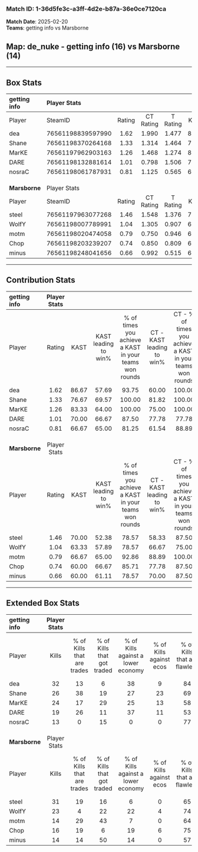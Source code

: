 ### Match ID: 1-36d5fe3c-a3ff-4d2e-b87a-36e0ce7120ca  
**Match Date**: 2025-02-20  
**Teams**: getting info vs Marsborne  

## **Map**: de_nuke - getting info (16) vs Marsborne (14)  
---  

## Box Stats  

| **getting info** | Player Stats      |        |           |          |       |       |       |         |        |      |     |
| :- | :- | :-: | :-: | :-: | :-: | :-: | :-: | :-: | :-: | :-: | :-: |
| Player           | SteamID           | Rating | CT Rating | T Rating | KAST  |  ADR  | Kills | Assists | Deaths | K/D  | HS% |
| dea              | 76561198839597990 |  1.62  |   1.990   |  1.477   | 86.67 | 100.2 |  32   |    6    |   19   | 1.68 | 43  |
| Shane            | 76561198370264168 |  1.33  |   1.314   |  1.464   | 76.67 | 84.0  |  26   |   10    |   19   | 1.37 | 61  |
| MarKE            | 76561197962903163 |  1.26  |   1.468   |  1.274   | 83.33 | 79.0  |  24   |    7    |   21   | 1.14 | 41  |
| DARE             | 76561198132881614 |  1.01  |   0.798   |  1.506   | 70.00 | 73.1  |  19   |   10    |   21   | 0.90 | 57  |
| nosraC           | 76561198061787931 |  0.81  |   1.125   |  0.565   | 66.67 | 57.2  |  13   |    7    |   18   | 0.72 | 38  |
|                  |                   |        |           |          |       |       |       |         |        |      |     |
|                  |                   |        |           |          |       |       |       |         |        |      |     |
|                  |                   |        |           |          |       |       |       |         |        |      |     |
| **Marsborne**    | Player Stats      |        |           |          |       |       |       |         |        |      |     |
| Player           | SteamID           | Rating | CT Rating | T Rating | KAST  |  ADR  | Kills | Assists | Deaths | K/D  | HS% |
| steel            | 76561197963077268 |  1.46  |   1.548   |  1.376   | 70.00 | 114.8 |  31   |    6    |   22   | 1.41 | 64  |
| WolfY            | 76561198007789991 |  1.04  |   1.305   |  0.907   | 63.33 | 69.7  |  23   |    5    |   22   | 1.05 | 52  |
| motm             | 76561198020474058 |  0.79  |   0.750   |  0.946   | 66.67 | 64.8  |  14   |    8    |   22   | 0.64 | 42  |
| Chop             | 76561198203239207 |  0.74  |   0.850   |  0.809   | 60.00 | 49.8  |  16   |    3    |   22   | 0.73 | 43  |
| minus            | 76561198248041656 |  0.66  |   0.992   |  0.515   | 60.00 | 62.6  |  14   |    7    |   26   | 0.54 | 42  |
---  

## Contribution Stats  

| **getting info** | Player Stats |       |                      |                                                        |                           |                                                             |                          |                                                            |
| :- | :-: | :-: | :-: | :-: | :-: | :-: | :-: | :-: |
| Player           |    Rating    | KAST  | KAST leading to win% | % of times you achieve a KAST in your teams won rounds | CT - KAST leading to win% | CT - % of times you achieve a KAST in your teams won rounds | T - KAST leading to win% | T - % of times you achieve a KAST in your teams won rounds |
| dea              |     1.62     | 86.67 |        57.69         |                         93.75                          |           60.00           |                           100.00                            |          54.55           |                           85.71                            |
| Shane            |     1.33     | 76.67 |        69.57         |                         100.00                         |           81.82           |                           100.00                            |          58.33           |                           100.00                           |
| MarKE            |     1.26     | 83.33 |        64.00         |                         100.00                         |           75.00           |                           100.00                            |          53.85           |                           100.00                           |
| DARE             |     1.01     | 70.00 |        66.67         |                         87.50                          |           77.78           |                            77.78                            |          58.33           |                           100.00                           |
| nosraC           |     0.81     | 66.67 |        65.00         |                         81.25                          |           61.54           |                            88.89                            |          71.43           |                           71.43                            |
|                  |              |       |                      |                                                        |                           |                                                             |                          |                                                            |
|                  |              |       |                      |                                                        |                           |                                                             |                          |                                                            |
|                  |              |       |                      |                                                        |                           |                                                             |                          |                                                            |
| **Marsborne**    | Player Stats |       |                      |                                                        |                           |                                                             |                          |                                                            |
| Player           |    Rating    | KAST  | KAST leading to win% | % of times you achieve a KAST in your teams won rounds | CT - KAST leading to win% | CT - % of times you achieve a KAST in your teams won rounds | T - KAST leading to win% | T - % of times you achieve a KAST in your teams won rounds |
| steel            |     1.46     | 70.00 |        52.38         |                         78.57                          |           58.33           |                            87.50                            |          44.44           |                           66.67                            |
| WolfY            |     1.04     | 63.33 |        57.89         |                         78.57                          |           66.67           |                            75.00                            |          50.00           |                           83.33                            |
| motm             |     0.79     | 66.67 |        65.00         |                         92.86                          |           88.89           |                           100.00                            |          45.45           |                           83.33                            |
| Chop             |     0.74     | 60.00 |        66.67         |                         85.71                          |           77.78           |                            87.50                            |          55.56           |                           83.33                            |
| minus            |     0.66     | 60.00 |        61.11         |                         78.57                          |           70.00           |                            87.50                            |          50.00           |                           66.67                            |
---  

## Extended Box Stats  

| **getting info** | Player Stats |                            |                            |                                    |                         |                              |                                 |        |                             |                                     |                          |                               |                            |
| :- | :-: | :-: | :-: | :-: | :-: | :-: | :-: | :-: | :-: | :-: | :-: | :-: | :-: |
| Player           |    Kills     | % of Kills that are trades | % of Kills that got traded | % of Kills against a lower economy | % of Kills against ecos | % of Kills that are flawless | % of Kills that are close duels | Deaths | % of Deaths that get traded | % of Deaths against a lower economy | % of Deaths against ecos | % of Deaths that are flawless | % of Deaths that are close |
| dea              |      32      |             13             |             6              |                 38                 |            9            |              84              |                0                |   19   |             32              |                 21                  |            5             |              68               |             0              |
| Shane            |      26      |             38             |             19             |                 27                 |           23            |              69              |                8                |   19   |             16              |                 21                  |            11            |              58               |             5              |
| MarKE            |      24      |             17             |             29             |                 25                 |           13            |              58              |               13                |   21   |             29              |                 24                  |            10            |              67               |             5              |
| DARE             |      19      |             26             |             11             |                 37                 |           11            |              53              |               11                |   21   |             33              |                 19                  |            10            |              71               |             5              |
| nosraC           |      13      |             0              |             15             |                 0                  |            0            |              77              |                0                |   18   |             11              |                 22                  |            11            |              72               |             11             |
|                  |              |                            |                            |                                    |                         |                              |                                 |        |                             |                                     |                          |                               |                            |
|                  |              |                            |                            |                                    |                         |                              |                                 |        |                             |                                     |                          |                               |                            |
|                  |              |                            |                            |                                    |                         |                              |                                 |        |                             |                                     |                          |                               |                            |
| **Marsborne**    | Player Stats |                            |                            |                                    |                         |                              |                                 |        |                             |                                     |                          |                               |                            |
| Player           |    Kills     | % of Kills that are trades | % of Kills that got traded | % of Kills against a lower economy | % of Kills against ecos | % of Kills that are flawless | % of Kills that are close duels | Deaths | % of Deaths that get traded | % of Deaths against a lower economy | % of Deaths against ecos | % of Deaths that are flawless | % of Deaths that are close |
| steel            |      31      |             19             |             16             |                 6                  |            0            |              65              |                6                |   22   |              5              |                 18                  |            5             |              64               |             5              |
| WolfY            |      23      |             4              |             22             |                 22                 |            4            |              74              |                4                |   22   |             18              |                 14                  |            5             |              86               |             5              |
| motm             |      14      |             29             |             43             |                 7                  |            0            |              64              |                7                |   22   |             14              |                  5                  |            5             |              64               |             5              |
| Chop             |      16      |             19             |             6              |                 19                 |            6            |              75              |                0                |   22   |             23              |                  5                  |            5             |              68               |             14             |
| minus            |      14      |             14             |             50             |                 14                 |            0            |              57              |                7                |   26   |             19              |                 15                  |            4             |              69               |             4              |
